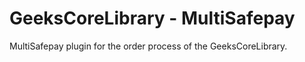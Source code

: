 # GeeksCoreLibrary - MultiSafepay
MultiSafepay plugin for the order process of the GeeksCoreLibrary.

